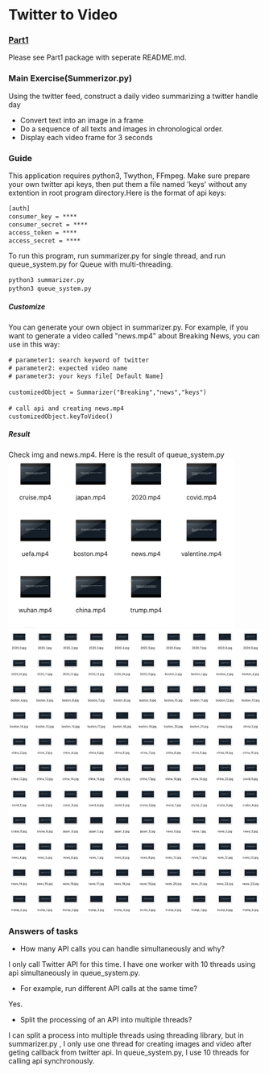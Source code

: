 # Twitter to Video

### [Part1](https://github.com/BUEC500C1/video-noracnr/tree/master/part1)
Please see Part1 package with seperate README.md.

### Main Exercise(Summerizor.py)
Using the twitter feed, construct a daily video summarizing a twitter handle day
* Convert text into an image in a frame 
* Do a sequence of all texts and images in chronological order.
* Display each video frame for 3 seconds

### Guide
This application requires python3, Twython, FFmpeg. 
Make sure prepare your own twitter api keys, then put them a file named 'keys' without any extention in root program directory.Here is the format of api keys:
```
[auth]
consumer_key = ****
consumer_secret = ****
access_token = ****
access_secret = ****
```
To run this program, run summarizer.py for single thread, and run queue_system.py for Queue with multi-threading.
```bash
python3 summarizer.py
python3 queue_system.py
```
##### Customize
You can generate your own object in summarizer.py. For example, if you want to generate a video called "news.mp4" about Breaking News, you can use in this way:
```python3
# parameter1: search keyword of twitter 
# parameter2: expected video name
# parameter3: your keys file[ Default Name]

customizedObject = Summarizer("Breaking","news","keys")

# call api and creating news.mp4
customizedObject.keyToVideo()
```

##### Result
Check img and news.mp4.
Here is the result of queue_system.py
![video](img/screenshot_video.png)
![images](img/screenshot_imgs.png)

### Answers of tasks
* How many API calls you can handle simultaneously and why?

I only call Twitter API for this time. I have one worker with 10 threads using api simultaneously in queue_system.py.

* For example, run different API calls at the same time?

Yes.

* Split the processing of an API into multiple threads?

I can split a process into multiple threads using threading library, but in summarizer.py , I only use one thread for creating images and video after geting callback from twitter api. In queue_system.py, I use 10 threads for calling api synchronously.




